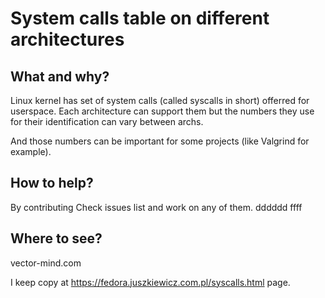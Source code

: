 # System calls table on different architectures

## What and why?

Linux kernel has set of system calls (called syscalls in short) offerred for userspace. 
Each architecture can support them but the numbers they use for their identification can
vary between archs.

And those numbers can be important for some projects (like Valgrind for example).

## How to help?
By contributing
Check issues list and work on any of them.
dddddd
ffff
## Where to see?

vector-mind.com

I keep copy at https://fedora.juszkiewicz.com.pl/syscalls.html page.
